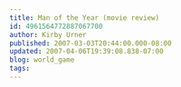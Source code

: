 ```yaml
---
title: Man of the Year (movie review)
id: 4961564772887067700
author: Kirby Urner
published: 2007-03-03T20:44:00.000-08:00
updated: 2007-04-06T19:39:08.838-07:00
blog: world_game
tags: 
---
```


